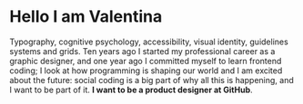 Hello I am Valentina
=========

Typography, cognitive psychology, accessibility, visual identity, guidelines systems and grids. Ten years ago I started my professional career as a graphic designer, and one year ago I committed myself to learn frontend coding; I look at how programming is shaping our world and I am excited about the future: social coding is a big part of why all this is happening, and I want to be part of it. **I want to be a product designer at GitHub**.

